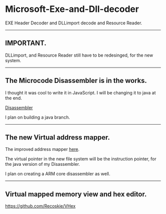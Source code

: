 Microsoft-Exe-and-Dll-decoder
=============================

EXE Header Decoder and DLLimport decode and Resource Reader.

------------------------------------------------------------
IMPORTANT.
------------------------------------------------------------

DLLimport, and Resource Reader still have to be redesinged, for the new system.

------------------------------------------------------------
The Microcode Disassembler is in the works.
------------------------------------------------------------

I thought it was cool to write it in JavaScript. I will be changing it to java at the end.

<a href="https://github.com/Recoskie/X86-64-CPU-Binary-Code-Disassembler-JS">Disassembler</a>

I plan on building a java branch.

------------------------------------------------------------
The new Virtual address mapper.
------------------------------------------------------------

The improved address mapper <a href="https://github.com/Recoskie/RandomAccessFileV">here</a>.

The virtual pointer in the new file system will be the instruction pointer, for the java version of my Disassembler.

I plan on creating a ARM core disassembler as well.

------------------------------------------------------------
Virtual mapped memory view and hex editor.
------------------------------------------------------------

https://github.com/Recoskie/VHex

